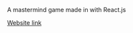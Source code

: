 A mastermind game made in with React.js

[Website link](https://kilianboute.github.io/02.Advanced-React/)
